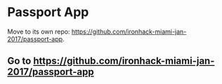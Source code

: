 Passport App
============

Move to its own repo: https://github.com/ironhack-miami-jan-2017/passport-app.


Go to https://github.com/ironhack-miami-jan-2017/passport-app
-------------------------------------------------------------
